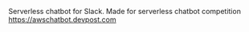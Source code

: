 Serverless chatbot for Slack. Made for serverless chatbot competition https://awschatbot.devpost.com
